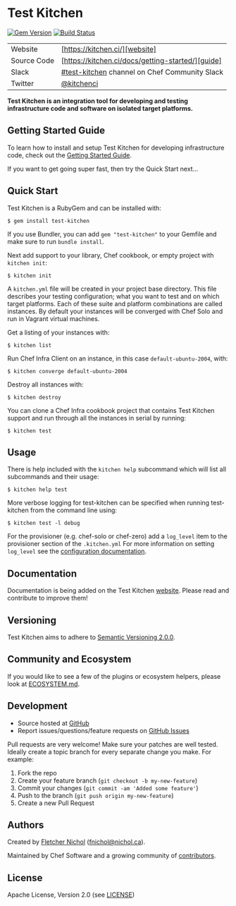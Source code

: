 # Test Kitchen

[![Gem Version](https://badge.fury.io/rb/test-kitchen.svg)](http://badge.fury.io/rb/test-kitchen)
[![Build Status](https://dev.azure.com/test-kitchen/test-kitchen/_apis/build/status/test-kitchen.test-kitchen?branchName=master)](https://dev.azure.com/test-kitchen/test-kitchen/_build/latest?definitionId=6&branchName=master)

|             |                                                                                 |
| ----------- | --------------------------------------------------------------------------------|
| Website     | [https://kitchen.ci/][website]													|
| Source Code | [https://kitchen.ci/docs/getting-started/][guide]								|
| Slack       | [#test-kitchen][slack] channel on Chef Community Slack	|
| Twitter     | [@kitchenci][twitter]															|

**Test Kitchen is an integration tool for developing and testing infrastructure code and software on isolated target platforms.**

## Getting Started Guide

To learn how to install and setup Test Kitchen for developing infrastructure
code, check out the [Getting Started Guide][guide].

If you want to get going super fast, then try the Quick Start next...

## Quick Start

Test Kitchen is a RubyGem and can be installed with:

```
$ gem install test-kitchen
```

If you use Bundler, you can add `gem "test-kitchen"` to your Gemfile and make
sure to run `bundle install`.

Next add support to your library, Chef cookbook, or empty project with `kitchen
init`:

```
$ kitchen init
```

A `kitchen.yml` file will be created in your project base directory. This file
describes your testing configuration; what you want to test and on which target
platforms. Each of these suite and platform combinations are called instances.
By default your instances will be converged with Chef Solo and run in Vagrant
virtual machines.

Get a listing of your instances with:

```
$ kitchen list
```

Run Chef Infra Client on an instance, in this case `default-ubuntu-2004`, with:

```
$ kitchen converge default-ubuntu-2004
```

Destroy all instances with:

```
$ kitchen destroy
```

You can clone a Chef Infra cookbook project that contains Test Kitchen support and
run through all the instances in serial by running:

```
$ kitchen test
```

## Usage

There is help included with the `kitchen help` subcommand which will list all
subcommands and their usage:

```
$ kitchen help test
```

More verbose logging for test-kitchen can be specified when running test-kitchen from the command line using:

```
$ kitchen test -l debug
```

For the provisioner (e.g. chef-solo or chef-zero) add a `log_level` item to the provisioner section of the `.kitchen.yml`
For more information on setting `log_level` see the [configuration documentation](https://kitchen.ci/docs/reference/configuration/).

## Documentation

Documentation is being added on the Test Kitchen [website][website]. Please
read and contribute to improve them!

## Versioning

Test Kitchen aims to adhere to [Semantic Versioning 2.0.0][semver].

## Community and Ecosystem

If you would like to see a few of the plugins or ecosystem helpers, please look at [ECOSYSTEM.md][ecosystem].

## Development

* Source hosted at [GitHub][repo]
* Report issues/questions/feature requests on [GitHub Issues][issues]

Pull requests are very welcome! Make sure your patches are well tested.
Ideally create a topic branch for every separate change you make. For
example:

1. Fork the repo
2. Create your feature branch (`git checkout -b my-new-feature`)
3. Commit your changes (`git commit -am 'Added some feature'`)
4. Push to the branch (`git push origin my-new-feature`)
5. Create a new Pull Request

## Authors

Created by [Fletcher Nichol][fnichol] (<fnichol@nichol.ca>).

Maintained by Chef Software and a growing community of [contributors][contributors].

## License

Apache License, Version 2.0 (see [LICENSE][license])

[contributors]: https://github.com/test-kitchen/test-kitchen/graphs/contributors
[ecosystem]: https://github.com/test-kitchen/test-kitchen/blob/master/ECOSYSTEM.md
[fnichol]: https://github.com/fnichol
[guide]: https://kitchen.ci/docs/getting-started/introduction/
[issues]: https://github.com/test-kitchen/test-kitchen/issues
[license]: https://github.com/test-kitchen/test-kitchen/blob/master/LICENSE
[repo]: https://github.com/test-kitchen/test-kitchen
[semver]: http://semver.org/
[slack]: https://chefcommunity.slack.com/messages/testkitchen/details/
[twitter]: https://twitter.com/kitchenci
[website]: https://kitchen.ci/
